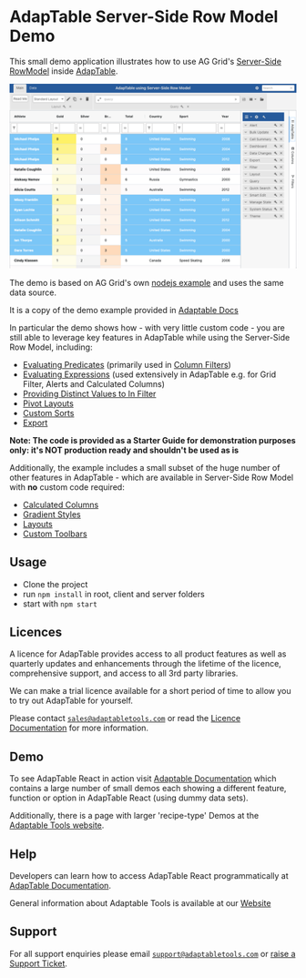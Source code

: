 # AdapTable Server-Side Row Model Demo
This small demo application illustrates how to use AG Grid's [Server-Side RowModel](https://www.ag-grid.com/javascript-data-grid/server-side-model/) inside [AdapTable](https://www.adaptabletools.com/).

![demo pic](./client/public/serverside-demo.png "Demo Pic")

The demo is based on AG Grid's own [nodejs example](https://www.ag-grid.com/react-data-grid/server-side-operations-nodejs/) and uses the same data source.

It is a copy of the demo example provided in [Adaptable Docs](https://docs.adaptabletools.com/guide/dev-guide-row-models-server-overview)

In particular the demo shows how - with very little custom code - you are still able to leverage key features in AdapTable while using the Server-Side Row Model, including:

- [Evaluating Predicates](https://docs.adaptabletools.com/guide/adaptable-predicate) (primarily used in [Column Filters](https://docs.adaptabletools.com/guide/handbook-column-filter))
- [Evaluating Expressions](https://docs.adaptabletools.com/guide/adaptable-ql-expression) (used extensively in AdapTable e.g. for Grid Filter, Alerts and Calculated Columns)
- [Providing Distinct Values to In Filter](https://docs.adaptabletools.com/guide/handbook-column-filter-in-predicate)
- [Pivot Layouts](https://docs.adaptabletools.com/guide/handbook-layouts-pivot)
- [Custom Sorts](https://docs.adaptabletools.com/guide/handbook-sorting-custom)
- [Export](https://docs.adaptabletools.com/guide/handbook-exporting)

**Note: The code is provided as a Starter Guide for demonstration purposes only: it's NOT production ready and shouldn't be used as is**

Additionally, the example includes a small subset of the huge number of other features in AdapTable - which are available in Server-Side Row Model with **no** custom code required:

- [Calculated Columns](https://docs.adaptabletools.com/guide/handbook-calculated-column)
- [Gradient Styles](https://docs.adaptabletools.com/guide/handbook-styled-column-gradient)
- [Layouts](https://docs.adaptabletools.com/guide/handbook-layouts)
- [Custom Toolbars](https://docs.adaptabletools.com/guide/ui-dashboard-custom-toolbars)

## Usage

- Clone the project
- run `npm install` in root, client and server folders
- start with `npm start`

## Licences

A licence for AdapTable provides access to all product features as well as quarterly updates and enhancements through the lifetime of the licence, comprehensive support, and access to all 3rd party libraries.

We can make a trial licence available for a short period of time to allow you to try out AdapTable for yourself.

Please contact [`sales@adaptabletools.com`](mailto:sales@adaptabletools.com) or read the [Licence Documentation](https://docs.adaptabletools.com/guide/buying-adaptable-licensing) for more information.

## Demo

To see AdapTable React in action visit [Adaptable Documentation](https://docs.adaptabletools.com/) which contains a large number of small demos each showing a different feature, function or option in AdapTable React (using dummy data sets).

Additionally, there is a page with larger 'recipe-type' Demos at the [Adaptable Tools website](https://www.adaptabletools.com/demos).

## Help

Developers can learn how to access AdapTable React programmatically at [AdapTable Documentation](https://docs.adaptabletools.com).

General information about Adaptable Tools is available at our [Website](http://www.adaptabletools.com)

## Support

For all support enquiries please email [`support@adaptabletools.com`](mailto:support@adaptabletools.com) or [raise a Support Ticket](https://adaptabletools.zendesk.com/hc/en-us/requests/new).
